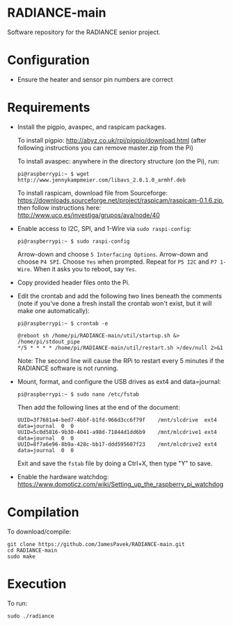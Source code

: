 # RADIANCE-main
Software repository for the RADIANCE senior project.

# Configuration
- Ensure the heater and sensor pin numbers are correct
# Requirements
- Install the pigpio, avaspec, and raspicam packages.

  To install pigpio: http://abyz.co.uk/rpi/pigpio/download.html (after following instructions you can remove master.zip from the Pi)
  
  To install avaspec: anywhere in the directory structure (on the Pi), run: 
  
  ```
  pi@raspberrypi:~ $ wget http://www.jennykampmeier.com/libavs_2.0.1.0_armhf.deb
  ```
  To install raspicam, download file from Sourceforge: https://downloads.sourceforge.net/project/raspicam/raspicam-0.1.6.zip, then follow instructions here: http://www.uco.es/investiga/grupos/ava/node/40

- Enable access to I2C, SPI, and 1-Wire via `sudo raspi-config`:
  ```
  pi@raspberrypi:~ $ sudo raspi-config
  ```
  Arrow-down and choose `5 Interfacing Options`. Arrow-down and choose `P4 SPI`. Choose `Yes` when prompted. Repeat for `P5 I2C` and `P7 1-Wire`. When it asks you to reboot, say `Yes`.
  
- Copy provided header files onto the Pi.

- Edit the crontab and add the following two lines beneath the comments (note if you've done a fresh install the crontab won't exist, but it will make one automatically):
  ```
  pi@raspberrypi:~ $ crontab -e
  ```
  ```
  @reboot sh /home/pi/RADIANCE-main/util/startup.sh &> /home/pi/stdout_pipe
  */5 * * * * /home/pi/RADIANCE-main/util/restart.sh >/dev/null 2>&1
  ```
  Note: The second line will cause the RPi to restart every 5 minutes if the RADIANCE software is not running.
  
- Mount, format, and configure the USB drives as ext4 and data=journal: 
  ```
  pi@raspberrypi:~ $ sudo nano /etc/fstab
  ```
  Then add the following lines at the end of the document:
  ```
  UUID=3f7681a4-bed7-4bbf-b1fd-966d3cc6f79f    /mnt/slcdrive  ext4  data=journal  0  0
  UUID=5c0d5816-9b30-4041-a98d-71844d1dd6b9    /mnt/mlcdrive1 ext4  data=journal  0  0
  UUID=8f7a6e96-8b9a-428c-bb17-ddd595607f23    /mnt/mlcdrive2 ext4  data=journal  0  0
  ```
  Exit and save the `fstab` file by doing a Ctrl+X, then type "Y" to save. 
  
- Enable the hardware watchdog: https://www.domoticz.com/wiki/Setting_up_the_raspberry_pi_watchdog
# Compilation

To download/compile:
```
git clone https://github.com/JamesPavek/RADIANCE-main.git
cd RADIANCE-main
sudo make
```

# Execution

To run:

```
sudo ./radiance
```
